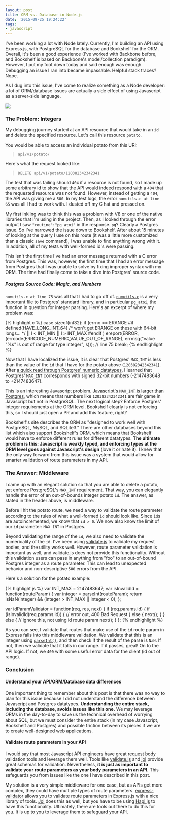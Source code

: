 ```yaml
---
layout: post
title: ORM vs. Database in Node.js
date: '2015-09-25 19:24:22'
tags:
- javascript
---
```


I've been working a lot with Node lately. Currently, I'm building an API using Express.js, with PostgreSQL for the database and Bookshelf for the ORM. Overall, it's been a good experience (I've worked with Backbone before, and Bookshelf is based on Backbone's model/collection paradigm). However, I put my foot down today and said enough was enough. Debugging an issue I ran into became impassable. Helpful stack traces? Nope.

As I dug into this issue, I've come to realize something as a Node developer: a lot of ORM/database issues are actually a side effect of using Javascript as a server-side language.

<a href="{% asset_path 'orm-vs-database-nodejs/elephant-bookshelf.jpg' %}"
   data-rjs="{% asset_path 'orm-vs-database-nodejs/elephant-bookshelf.jpg' %}"
   class="fluidbox-trigger">
  <img src="{% asset_path 'orm-vs-database-nodejs/elephant-bookshelf.jpg' %}" />
</a>

### The Problem: Integers

My debugging journey started at an API resource that would take in an `id` and delete the specified resource. Let's call this resource `potato`.

You would be able to access an individual potato from this URI:

> `api/v1/potato/`

Here's what the request looked like:

> `DELETE api/v1/potato/120382342342341`

The test that was failing should `404` if a resource is not found, so I made up some arbitrary id to show that the API would indeed respond with a `404` that the requested resource was not found. However, instead of getting a `404`, the API was giving me a `500`. In my test logs, the error `numutils.c at line 65` was all I had to work with. I dusted off my C hat and pressed on.

My first inkling was to think this was a problem with V8 or one of the native libraries that I'm using in the project. Then, as I looked through the error output I saw `"routine":"pg_atoi"` in the response. `pg`? Clearly a Postgres issue. So I've narrowed the issue down to Bookshelf. After about 15 minutes of looking at the query I use on this route (it was a little more customized than a classic `save` command), I was unable to find anything wrong with it. In addition, all of my tests with well-formed id's were passing.

This isn't the first time I've had an error message returned with a C error from Postgres. This was, however, the first time that I had an error message from Postgres that I was unable to solve by fixing improper syntax with my ORM. The time had finally come to take a dive into Postgres' source code.

##### Postgres Source Code: Magic, and Numbers

`numutils.c at line 75` was all that I had to go off of. [`numutils.c`](http://doxygen.postgresql.org/numutils_8c.html) is a very important file to Postgres' standard library, and in particular `pg_atoi`, the function in question for integer parsing. Here's an excerpt of where my problem was:

{% highlight c %}
case sizeof(int32):
    if (errno == ERANGE
#if defined(HAVE_LONG_INT_64)
    /* won't get ERANGE on these with 64-bit longs... */
        || l < INT_MIN || l > INT_MAX
#endif
        )
        ereport(ERROR,
                (errcode(ERRCODE_NUMERIC_VALUE_OUT_OF_RANGE),
        errmsg("value \"%s\" is out of range for type integer", s))); // line 75
    break;
{% endhighlight %}

Now that I have localized the issue, it is clear that Postgres' `MAX_INT` is less than the value of the `id` that I have for the potato above (`120382342342341`). After [a quick read through Postgres' numeric datatypes](http://www.postgresql.org/docs/9.1/static/datatype-numeric.html), I learned that Postgres' `MAX_INT` corresponds with signed 32-bit numbers (-2147483648 to +2147483647).

This is an interesting Javascript problem. [Javascript's `MAX_INT` is larger than Postgres](http://stackoverflow.com/questions/307179/what-is-javascripts-highest-integer-value-that-a-number-can-go-to-without-losin), which means that numbers like `120382342342341` are fair game in Javascript but not in PostgreSQL. The next logical step? Enforce Postgres' integer requirements at the ORM level. Bookshelf clearly is not enforcing this, so I should just open a PR and add this feature, right?

Bookshelf's site describes the ORM as "designed to work well with PostgreSQL, MySQL, and SQLite3." There are other databases beyond this list which also support Bookshelf's ORM, which means that Bookshelf would have to enforce different rules for different datatypes. **The ultimate problem is this: Javascript is weakly typed, and enforcing types at the ORM level goes against Javascript's design** (love it or hate it). I knew that the only way forward from this issue was a system that would allow for smarter validation of route parameters in my API.

### The Answer: Middleware

I came up with an elegant solution so that you are able to delete a potato, yet enforce PostgreSQL's `MAX_INT` requirement. That way, you can elegantly handle the error of an out-of-bounds integer potato `id`. The answer, as stated in the header above, is middleware.

Before I hit the potato route, we need a way to validate the route parameter according to the rules of what a well-formed `id` should look like. Since `id`s are autoincremented, we know that `id > 0`. We now also know the limit of our `id` parameter: `MAX_INT` in Postgres.

Beyond validating the range of the `id`, we also need to validate the numericality of the `id`. I've been using [validate.js](http://validatejs.org/) to validate my request bodies, and the utility works well. However, route parameter validation is important as well, and validate.js does not provide this functionality. Without this validation users can pass in anything from "foo" to an out-of-bound Postgres integer as a route parameter. This can lead to unexpected behavior and non-descriptive `500` errors from the API.

Here's a solution for the potato example:

{% highlight js %}
var INT_MAX = 2147483647;
var isInvalidId = function(routeParam) {
  var integer = parseInt(routeParam);
  return isNaN(integer) && (integer > INT_MAX || integer < 0);
};

var idParamValidator = function(req, res, next) {
  if (req.params.id) {
    if (isInvalidId(req.params.id)) {
      // error out, 400 Bad Request
    } else {
      next();
    }
  } else { // ignore this, not using id route param
    next();
  }
};
{% endhighlight %}

As you can see, I validate that routes that make use of the `id` route param in Express falls into this middleware validation. We validate that this is an integer using [`parseInt()`](https://developer.mozilla.org/en-US/docs/Web/JavaScript/Reference/Global_Objects/parseInt), and then check if the result of the parse is `NaN`. If not, then we validate that it falls in our range. If it passes, great! On to the API logic. If not, we `400` with some useful error data for the client (id out of range).

### Conclusion

#### Understand your API/ORM/Database data differences
One important thing to remember about this post is that there was no way to plan for this issue because I did not understand the difference between Javascript and Postgres datatypes. **Understanding the entire stack, including the database, avoids issues like this one.** We may leverage ORMs in the day-to-day to save us the technical overhead of worrying about SQL, but we must consider the entire stack (in my case Javascript, Bookshelf and Postgres) and possible friction between its pieces if we are to create well-designed web applications.

#### Validate route parameters in your API
I would say that most Javascript API engineers have great request body validation tools and leverage them well. Tools like [validate.js](http://validatejs.org/) and [joi](https://github.com/hapijs/joi) provide great schemas for validation. Nevertheless, **it is just as important to validate your route parameters as your body parameters in an API.** This safeguards you from issues like the one I have described in this post.

My solution is a very simple middleware for one case, but as APIs get more complex, they could have multiple types of route parameters. [express-validator](https://github.com/ctavan/express-validator) allows you to validate route parameters in Express.js with a nice library of tools. [Joi](http://hapijs.com/tutorials/validation#path-parameters) does this as well, but you have to be using [Hapi.js](http://hapijs.com/) to have this functionality. Ultimately, there are tools out there to do this for you. It is up to you to leverage them to safeguard your API.
